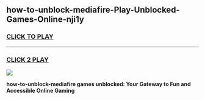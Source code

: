 
## how-to-unblock-mediafire-Play-Unblocked-Games-Online-nji1y
<h3>
<a href="https://premium76.site?title=how-to-unblock-mediafire&ref=25A">CLICK TO PLAY</a></h3>
<hr>

<h3>
<a href="https://premium76.site?title=how-to-unblock-mediafire&ref=25A">CLICK 2 PLAY</a>
  
</h3>

<a href="https://premium76.site?title=how-to-unblock-mediafire&ref=25A"><img src="https://clearcache.store/games.png"></a>


**how-to-unblock-mediafire games unblocked: Your Gateway to Fun and Accessible Online Gaming**
